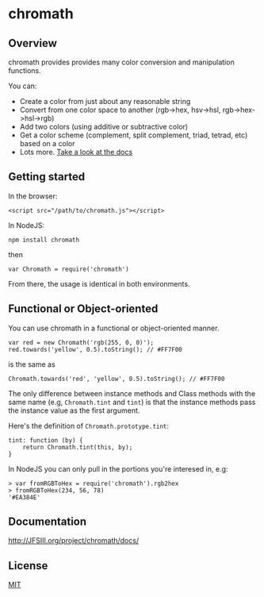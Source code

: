 # chromath

## Overview

  chromath provides provides many color conversion and manipulation functions. 
  
  You can:

 * Create a color from just about any reasonable string
 * Convert from one color space to another (rgb->hex, hsv->hsl, rgb->hex->hsl->rgb)
 * Add two colors (using additive or subtractive color)
 * Get a color scheme (complement, split complement, triad, tetrad, etc) based on a color
 * Lots more. [Take a look at the docs](http://JFSIII.org/project/chromath/docs/)

## Getting started
  In the browser:

    <script src="/path/to/chromath.js"></script>

  In NodeJS:

    npm install chromath

  then

    var Chromath = require('chromath')

  From there, the usage is identical in both environments.

## Functional or Object-oriented
  You can use chromath in a functional or object-oriented manner.

    var red = new Chromath('rgb(255, 0, 0)');
    red.towards('yellow', 0.5).toString(); // #FF7F00

  is the same as

    Chromath.towards('red', 'yellow', 0.5).toString(); // #FF7F00

  The only difference between instance methods and Class methods with
  the same name (e.g, `Chromath.tint` and `tint`) is that the instance
  methods pass the instance value as the first argument.

  Here's the definition of `Chromath.prototype.tint`:

    tint: function (by) {
        return Chromath.tint(this, by);
    }

  In NodeJS you can only pull in the portions you're interesed in,
  e.g:

    > var fromRGBToHex = require('chromath').rgb2hex
    > fromRGBToHex(234, 56, 78)
    '#EA384E'

## Documentation
  <http://JFSIII.org/project/chromath/docs/>

## License
[MIT](http://jfsiii.mit-license.org)